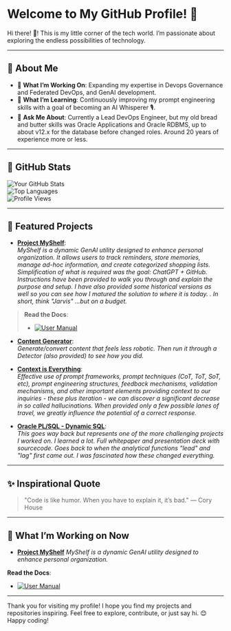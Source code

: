 # Welcome to My GitHub Profile! 🌟

Hi there! 👋! This is my little corner of the tech world. I’m passionate about exploring the endless possibilities of technology.

---

## 🚀 About Me

- 🔭 **What I’m Working On**: Expanding my expertise in Devops Governance and Federated DevOps, and GenAI development.
- 🌱 **What I’m Learning**: Continuously improving my prompt engineering skills with a goal of becoming an AI Whisperer 🎙️.
- 💬 **Ask Me About**: Currently a Lead DevOps Engineer, but my old bread and butter skills was Oracle Applications and Oracle RDBMS, up to about v12.x for the database before changed roles. Around 20 years of experience more or less.

---

## 🌟 GitHub Stats

![Your GitHub Stats](https://github-readme-stats.vercel.app/api?username=bsc7080gbc&show_icons=true&theme=radical)  
![Top Languages](https://github-readme-stats.vercel.app/api/top-langs/?username=bsc7080gbc&layout=compact&theme=radical)  
![Profile Views](https://komarev.com/ghpvc/?username=bsc7080gbc&color=blue)

---

## 📂 Featured Projects

- [**Project MyShelf**](https://github.com/bsc7080gbc/genai_prompt_myshelf):  
  *MyShelf is a dynamic GenAI utility designed to enhance personal organization. It allows users to track reminders, store memories, manage ad-hoc information, and create categorized shopping lists. Simplification of what is required was the goal: ChatGPT + GitHub. Instructions have been provided to walk you through and explain the purpose and setup. I have also provided some historical versions as well so you can see how I matured the solution to where it is today.
.
In short, think "Jarvis" ...but on a budget.*

> **Read the Docs**:
  > - [![User Manual](https://img.shields.io/badge/user%20manual-8A2BE2)](https://github.com/bsc7080gbc/genai_prompt_myshelf/wiki)


- [**Content Generator**](https://github.com/bsc7080gbc/genai_content_generator ):  
  *Generate/convert content that feels less robotic. Then run it through a Detector (also provided) to see how you did.*


- [**Context is Everything**](https://github.com/bsc7080gbc/genai_core_prompt):  
  *Effective use of prompt frameworks, prompt techniques (CoT, ToT, SoT, etc), prompt engineering structures, feedback mechanisms, validation mechanisms, and other important elements providing context to our inquiries - these plus iteration - we can discover a significant decrease in so called hallucinations. When provided only a few possible lanes of travel, we greatly influence the potential of a correct response.*


- [**Oracle PL/SQL - Dynamic SQL**](https://github.com/bsc7080gbc/plsql-dynamicsql-engine):  
  *This goes way back but represents one of the more challenging projects I worked on. I learned a lot. Full whitepaper and presentation deck with sourcecode.  Goes back to when the analytical functions "lead" and "lag" first came out. I was fascinated how these changed everything.*

---

## ✨ Inspirational Quote

> "Code is like humor. When you have to explain it, it’s bad." — Cory House

---

## 🚧 What I’m Working on Now

- [**Project MyShelf**](https://github.com/bsc7080gbc/genai_prompt_myshelf)
  *MyShelf is a dynamic GenAI utility designed to enhance personal organization.*

**Read the Docs**:
   - [![User Manual](https://img.shields.io/badge/user%20manual-8A2BE2)](https://github.com/bsc7080gbc/genai_prompt_myshelf/wiki)


---

Thank you for visiting my profile! I hope you find my projects and repositories inspiring. Feel free to explore, contribute, or just say hi. 😊 Happy coding!
